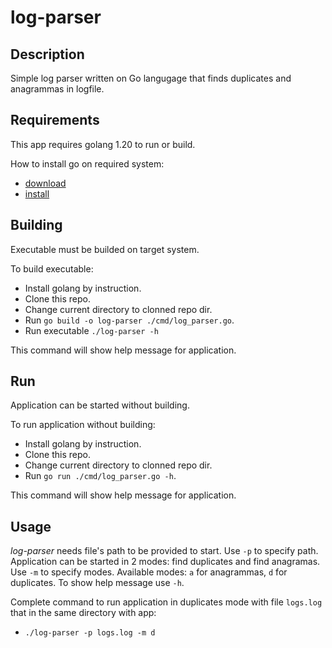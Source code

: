 # log-parser

## Description

Simple log parser written on Go langugage that finds duplicates and anagrammas in logfile.

## Requirements

This app requires golang 1.20 to run or build.

How to install go on required system:

- [download](https://go.dev/dl/)
- [install](https://go.dev/doc/install)

## Building

Executable must be builded on target system.

To build executable:

- Install golang by instruction.
- Clone this repo.
- Change current directory to clonned repo dir.
- Run `go build -o log-parser ./cmd/log_parser.go`.
- Run executable `./log-parser -h`

This command will show help message for application.

## Run

Application can be started without building.

To run application without building:

- Install golang by instruction.
- Clone this repo.
- Change current directory to clonned repo dir.
- Run `go run ./cmd/log_parser.go -h`.

This command will show help message for application.

## Usage

*log-parser* needs file's path to be provided to start. Use `-p` to specify path.
Application can be started in 2 modes: find duplicates and find anagramas. Use `-m` to specify modes. Available modes: `a` for anagrammas, `d` for duplicates.
To show help message use `-h`.

Complete command to run application in duplicates mode with file `logs.log` that in the same directory with app:

- `./log-parser -p logs.log -m d`
